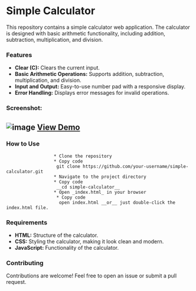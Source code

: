 # Simple Calculator
This repository contains a simple calculator web application. The calculator is designed with basic arithmetic functionality, including addition, subtraction, multiplication, and division.

### Features
- __Clear (C):__ Clears the current input.
- __Basic Arithmetic Operations:__ Supports addition, subtraction, multiplication, and division.
- __Input and Output:__ Easy-to-use number pad with a responsive display.
- __Error Handling:__ Displays error messages for invalid operations.

### Screenshot:
![image](https://github.com/user-attachments/assets/a6ae9509-4d0c-496f-a55e-58fbcee318a7)
[View Demo](file:///C:/Users/BHARGAVI.LAPTOP-7278VNFH/Downloads/calculator.htmlfile:///C:/Users/BHARGAVI.LAPTOP-7278VNFH/Downloads/calculator.html)
---

### How to Use
                      * Clone the repository
                      * Copy code
                       git clone https://github.com/your-username/simple-calculator.git
                      * Navigate to the project directory
                      * Copy code
                       __cd simple-calculator__
                      * Open _index.html_ in your browser
                       * Copy code
                        open index.html __or__ just double-click the index.html file.

### Requirements
* __HTML:__ Structure of the calculator.
* __CSS:__ Styling the calculator, making it look clean and modern.
* __JavaScript:__ Functionality of the calculator.

### Contributing
Contributions are welcome! Feel free to open an issue or submit a pull request.

